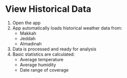 # View Historical Data

1. Open the app
2. App automatically loads historical weather data from:
   - Makkah
   - Jeddah
   - Almadinah
3. Data is processed and ready for analysis
4. Basic statistics are calculated:
   - Average temperature
   - Average humidity
   - Date range of coverage